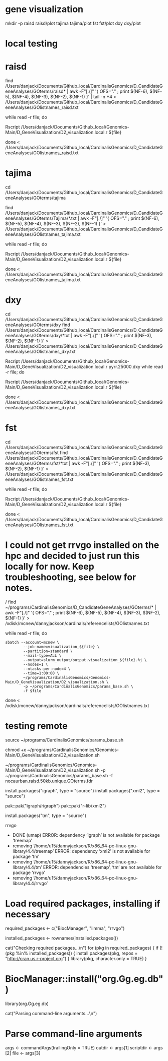 # gene visualization

mkdir -p raisd raisd/plot tajima tajima/plot fst fst/plot dxy dxy/plot


# local testing
# raisd 
find /Users/danjack/Documents/Github_local/CardinalisGenomics/D_CandidateGeneAnalyses/GOterms/raisd* | awk -F"[./]" '{ OFS="." ; print $(NF-6), $(NF-5), $(NF-4), $(NF-3), $(NF-2), $(NF-1) }' | tail -n +4 > /Users/danjack/Documents/Github_local/CardinalisGenomics/D_CandidateGeneAnalyses/GOlistnames_raisd.txt

while read -r file;
do

Rscript /Users/danjack/Documents/Github_local/Genomics-Main/D_GeneVisualization/D2_visualization.local.r ${file}

done < /Users/danjack/Documents/Github_local/CardinalisGenomics/D_CandidateGeneAnalyses/GOlistnames_raisd.txt

# tajima
cd /Users/danjack/Documents/Github_local/CardinalisGenomics/D_CandidateGeneAnalyses/GOterms/tajima

find /Users/danjack/Documents/Github_local/CardinalisGenomics/D_CandidateGeneAnalyses/GOterms/Tajima/*.txt | awk -F"[./]" '{ OFS="." ; print $(NF-6), $(NF-5), $(NF-4), $(NF-3), $(NF-2), $(NF-1) }' > /Users/danjack/Documents/Github_local/CardinalisGenomics/D_CandidateGeneAnalyses/GOlistnames_tajima.txt

while read -r file;
do

Rscript /Users/danjack/Documents/Github_local/Genomics-Main/D_GeneVisualization/D2_visualization.local.r ${file}

done < /Users/danjack/Documents/Github_local/CardinalisGenomics/D_CandidateGeneAnalyses/GOlistnames_tajima.txt

# dxy
cd /Users/danjack/Documents/Github_local/CardinalisGenomics/D_CandidateGeneAnalyses/GOterms/dxy
find /Users/danjack/Documents/Github_local/CardinalisGenomics/D_CandidateGeneAnalyses/GOterms/dxy/*txt | awk -F"[./]" '{ OFS="." ; print $(NF-3), $(NF-2), $(NF-1) }' > /Users/danjack/Documents/Github_local/CardinalisGenomics/D_CandidateGeneAnalyses/GOlistnames_dxy.txt

Rscript /Users/danjack/Documents/Github_local/Genomics-Main/D_GeneVisualization/D2_visualization.local.r pyrr.25000.dxy
while read -r file;
do

Rscript /Users/danjack/Documents/Github_local/Genomics-Main/D_GeneVisualization/D2_visualization.local.r ${file}

done < /Users/danjack/Documents/Github_local/CardinalisGenomics/D_CandidateGeneAnalyses/GOlistnames_dxy.txt

# fst
cd /Users/danjack/Documents/Github_local/CardinalisGenomics/D_CandidateGeneAnalyses/GOterms/fst
find /Users/danjack/Documents/Github_local/CardinalisGenomics/D_CandidateGeneAnalyses/GOterms/fst/*txt | awk -F"[./]" '{ OFS="." ; print $(NF-3), $(NF-2), $(NF-1) }' > /Users/danjack/Documents/Github_local/CardinalisGenomics/D_CandidateGeneAnalyses/GOlistnames_fst.txt

while read -r file;
do

Rscript /Users/danjack/Documents/Github_local/Genomics-Main/D_GeneVisualization/D2_visualization.local.r ${file}

done < /Users/danjack/Documents/Github_local/CardinalisGenomics/D_CandidateGeneAnalyses/GOlistnames_fst.txt



# I could not get rrvgo installed on the hpc and decided to just run this locally for now. Keep troubleshooting, see below for notes.
/
find ~/programs/CardinalisGenomics/D_CandidateGeneAnalyses/GOterms/* | awk -F"[./]" '{ OFS="." ; print $(NF-6), $(NF-5), $(NF-4), $(NF-3), $(NF-2), $(NF-1) }' > /xdisk/mcnew/dannyjackson/cardinals/referencelists/GOlistnames.txt




while read -r file;
do

    sbatch --account=mcnew \
            --job-name=visualization_${file} \
            --partition=standard \
            --mail-type=ALL \
            --output=slurm_output/output.visualization_${file}.%j \
            --nodes=1 \
            --ntasks-per-node=4 \
            --time=1:00:00 \
            ~/programs/CardinalisGenomics/Genomics-Main/D_GeneVisualization/D2_visualization.sh \
            -p ~/programs/CardinalisGenomics/params_base.sh \
            -f $file 

done < /xdisk/mcnew/dannyjackson/cardinals/referencelists/GOlistnames.txt



# testing remote

source ~/programs/CardinalisGenomics/params_base.sh


chmod +x ~/programs/CardinalisGenomics/Genomics-Main/D_GeneVisualization/D2_visualization.sh

~/programs/CardinalisGenomics/Genomics-Main/D_GeneVisualization/D2_visualization.sh -p ~/programs/CardinalisGenomics/params_base.sh -f nocaurban.raisd.50kb.unique.GOterms.fdr

install.packages("igraph", type = "source")
install.packages("xml2", type = "source")

pak::pak("igraph/rigraph")
pak::pak("r-lib/xml2")

install.packages("tm", type = "source")

rrvgo

* DONE (umap)
ERROR: dependency ‘igraph’ is not available for package ‘treemap’
* removing ‘/home/u15/dannyjackson/R/x86_64-pc-linux-gnu-library/4.4/treemap’
ERROR: dependency ‘xml2’ is not available for package ‘tm’
* removing ‘/home/u15/dannyjackson/R/x86_64-pc-linux-gnu-library/4.4/tm’
ERROR: dependencies ‘treemap’, ‘tm’ are not available for package ‘rrvgo’
* removing ‘/home/u15/dannyjackson/R/x86_64-pc-linux-gnu-library/4.4/rrvgo’

# Load required packages, installing if necessary

required_packages <- c("BiocManager", "limma", "rrvgo")

installed_packages <- rownames(installed.packages())

cat("Checking required packages...\n")
for (pkg in required_packages) {
  if (!(pkg %in% installed_packages)) {
    install.packages(pkg, repos = "http://cran.us.r-project.org")
  }
  library(pkg, character.only = TRUE)
}

# BiocManager::install("org.Gg.eg.db")
library(org.Gg.eg.db)

cat("Parsing command-line arguments...\n")
# Parse command-line arguments
args <- commandArgs(trailingOnly = TRUE)
outdir <- args[1]
scriptdir <- args [2]
file <- args[3]
